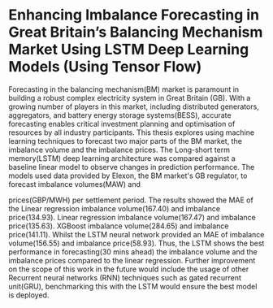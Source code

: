 # Enhancing Imbalance Forecasting in Great Britain’s Balancing Mechanism Market Using LSTM Deep Learning Models (Using Tensor Flow)

Forecasting in the balancing mechanism(BM) market is paramount in building a robust complex
electricity system in Great Britain (GB). With a growing number of players in this market, including
distributed generators, aggregators, and battery energy storage systems(BESS), accurate
forecasting enables critical investment planning and optimisation of resources by all industry
participants. This thesis explores using machine learning techniques to forecast two
major parts of the BM market, the imbalance volume and the imbalance prices. The Long-short
term memory(LSTM) deep learning architecture was compared against a baseline linear model to
observe changes in prediction performance. The models used data provided by Elexon, the BM market's GB
regulator, to forecast imbalance volumes(MAW) and 

prices(GBP/MWH) per settlement period. The results showed the MAE of the Linear regression
imbalance volume(167.40) and imbalance price(134.93). Linear regression imbalance
volume(167.47) and imbalance price(135.63). XGBoost imbalance volume(284.65) and imbalance
price(141.11). Whilst the LSTM neural network provided an MAE of imbalance volume(156.55)
and imbalance price(58.93). Thus, the LSTM shows the best performance in forecasting(30 mins
ahead) the imbalance volume and the imbalance prices compared to the linear regression. Further
improvement on the scope of this work in the future would include the usage of other Recurrent
neural networks (RNN) techniques such as gated recurrent unit(GRU), benchmarking this with
the LSTM would ensure the best model is deployed.
